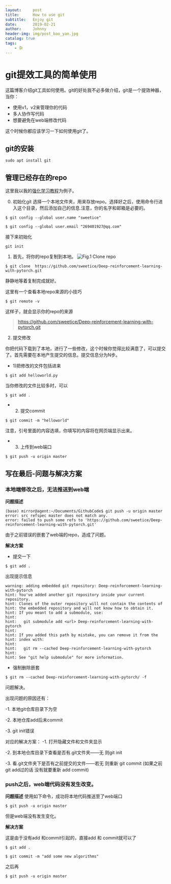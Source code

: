```yaml
---
layout:     post
title:      How to use git 
subtitle:   Enjoy git 
date:       2019-02-21
author:     Johnny
header-img: img/post_bao_yan.jpg
catalog: true
tags:
    - 杂
---
```



# git提效工具的简单使用

这篇博客介绍git工具如何使用。git的好处我不必多做介绍，git是一个提效神器，当你：

- 使用v1，v2来管理你的代码
- 多人协作写代码
- 想要避免在web端修改代码

这个时候你都应该学习一下如何使用git了。

## git的安装

```
sudo apt install git

```

## 管理已经存在的repo

这里我以我的[强化学习教程](https://github.com/sweetice/Deep-reinforcement-learning-with-pytorch)为例子。

0. 初始化git
选择一个本地文件夹，用来存放repo。选择好之后，使用命令行进入这个目录，然后添加自己的信息.注意，你的名字和邮箱是必要的。

```
$ git config --global user.name "sweetice"
```

```
$ git config --global user.email "269401927@qq.com"
```

接下来初始化

```
git init
```
1. 首先，将你的repo复制到本地。
![Fig.1 Clone repo](https://github.com/sweetice/sweetice.github.io/blob/master/figures/clone_repo.png)

```
$ git clone  https://github.com/sweetice/Deep-reinforcement-learning-with-pytorch.git
```

静静地等着复制完成就好。

这里有一个查看本地repo来源的小技巧
```
$ git remote -v
```

这样子，就会显示你的repo的来源

> https://github.com/sweetice/Deep-reinforcement-learning-with-pytorch.git

2. 提交修改

你把代码下载到了本地，进行了一些修改，这个时候你觉得比较满意了，可以提交了。首先需要在本地产生提交的信息。提交信息分为N步。

- 1)把修改的文件包括进来
```
$ git add helloworld.py
```

当你修改的文件比较多时，可以
```
$ git add .
```

- 2) 提交commit

```
$ git commit -m "helloworld"
```

注意，引号里面的内容选填，你填写的内容将在网页端显示出来。

- 3) 上传到web端口

```
$ git push -u origin master
```



## 写在最后-问题与解决方案

### 本地端修改之后，无法推送到web端

**问题描述**
```
(base) mirror@agent:~/Documents/GithubCode$ git push -u origin master
error: src refspec master does not match any.
error: failed to push some refs to 'https://github.com/sweetice/Deep-reinforcement-learning-with-pytorch.git'
```

由于之前错误的嵌套了web端的repo，造成了问题。

**解决方案**
- 提交一下
```
$ git add .
```
出现提示信息
```
warning: adding embedded git repository: Deep-reinforcement-learning-with-pytorch
hint: You've added another git repository inside your current repository.
hint: Clones of the outer repository will not contain the contents of
hint: the embedded repository and will not know how to obtain it.
hint: If you meant to add a submodule, use:
hint: 
hint: 	git submodule add <url> Deep-reinforcement-learning-with-pytorch
hint: 
hint: If you added this path by mistake, you can remove it from the
hint: index with:
hint: 
hint: 	git rm --cached Deep-reinforcement-learning-with-pytorch
hint: 
hint: See "git help submodule" for more information.

```
-  强制删除嵌套

```
$ git rm --cached Deep-reinforcement-learning-with-pytorch/ -f

```

问题解决。

出现问题的原因还有：

-1. 本地git仓库目录下为空

-2. 本地仓库add后未commit

-3. git init错误

对应的解决方案：
-1. 打开隐藏文件和文件夹显示

-2. 到本地仓库目录下查看是否有.git文件夹——无 则git init

-3. 看.git文件夹下是否有之前提交的文件——若无 则重新 git commit (如果之前git add过的话 没有就要重新 add commit)

### push之后，web端代码没有发生改变。

**问题描述**
使用如下命令，成功将本地代码推送至了web端口

```
$ git push -u origin master
```

但是web端没有发生变化。

**解决方案**

这是由于没有add 和commit引起的，直接add 和 commit就可以了

```
$ git add .
```

```
$ git commit -m "add some new algorithms"
```

之后再
```
$ git push -u origin master
```
